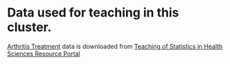 # Data used for teaching in this cluster.

[Arthritis Treatment](https://github.com/cosmos-uci-dshs/data/blob/main/RheumArth_Tx_AgeComparisons.csv) data is downloaded from [Teaching of Statistics in Health Sciences Resource Portal](https://www.causeweb.org/tshs/arthritis-treatment/)
